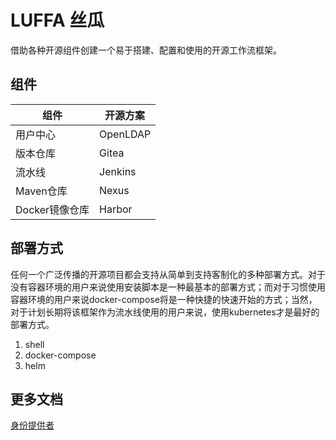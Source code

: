 # LUFFA 丝瓜

借助各种开源组件创建一个易于搭建、配置和使用的开源工作流框架。

## 组件

| 组件           | 开源方案 |
| -------------- | -------- |
| 用户中心       | OpenLDAP |
| 版本仓库       | Gitea    |
| 流水线         | Jenkins  |
| Maven仓库      | Nexus    |
| Docker镜像仓库 | Harbor   |

## 部署方式

任何一个广泛传播的开源项目都会支持从简单到支持客制化的多种部署方式。对于没有容器环境的用户来说使用安装脚本是一种最基本的部署方式；而对于习惯使用容器环境的用户来说docker-compose将是一种快捷的快速开始的方式；当然，对于计划长期将该框架作为流水线使用的用户来说，使用kubernetes才是最好的部署方式。

1. shell
2. docker-compose
3. helm

## 更多文档

[身份提供者](./docs/AuthenticationProvider.md)